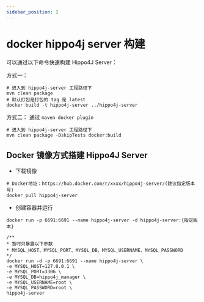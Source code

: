```yaml
---
sidebar_position: 2
---
```


# docker hippo4j server 构建

可以通过以下命令快速构建 Hippo4J Server：

方式一：

```shell
# 进入到 hippo4j-server 工程路径下
mvn clean package
# 默认打包是打包的 tag 是 latest
docker build -t hippo4j-server ../hippo4j-server
```

方式二：
通过 `maven docker plugin`

```shell
# 进入到 hippo4j-server 工程路径下
mvn clean package -DskipTests docker:build
```

## Docker 镜像方式搭建 Hippo4J Server

- 下载镜像

```shell
# Docker地址：https://hub.docker.com/r/xxxx/hippo4j-server/(建议指定版本号)
docker pull hippo4j-server
```

- 创建容器并运行

```shell
docker run -p 6691:6691 --name hippo4j-server -d hippo4j-server:{指定版本}

/**
* 暂时只暴露以下参数
* MYSQL_HOST、MYSQL_PORT、MYSQL_DB、MYSQL_USERNAME、MYSQL_PASSWORD
*/
docker run -d -p 6691:6691 --name hippo4j-server \
-e MYSQL_HOST=127.0.0.1 \
-e MYSQL_PORT=3306 \
-e MYSQL_DB=hippo4j_manager \
-e MYSQL_USERNAME=root \
-e MYSQL_PASSWORD=root \
hippo4j-server 
```
